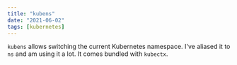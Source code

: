 ```yaml
---
title: "kubens"
date: "2021-06-02"
tags: [kubernetes]
---
```


`kubens` allows switching the current Kubernetes namespace.
I've aliased it to `ns` and am using it a lot.
It comes bundled with `kubectx`.
